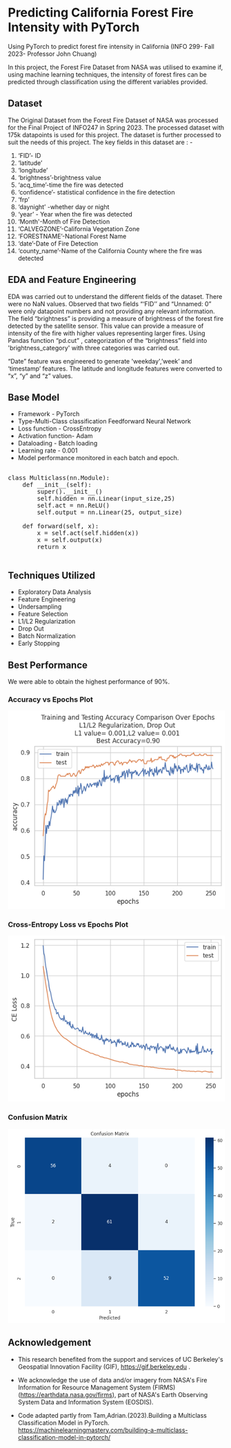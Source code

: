 # Predicting California Forest Fire Intensity with PyTorch
 Using PyTorch to predict forest fire intensity in California (INFO 299- Fall 2023- Professor John Chuang)

 In this project, the Forest Fire Dataset from NASA was utilised to examine if, using machine learning techniques, the intensity of forest fires can be predicted through classification using the different variables provided.

## Dataset 

The Original Dataset from the Forest Fire Dataset of NASA  was processed for the Final Project of INFO247 in Spring 2023. The processed dataset with 175k datapoints is used for this project. The dataset is further processed to suit the needs of this project.
The key fields in this dataset are : -

1. ‘FID’- ID
2. ‘latitude’
3. ‘longitude’
4. ‘brightness’-brightness value
5. ‘acq_time’-time the fire was detected
6. ‘confidence’- statistical confidence in the fire detection
7. ‘frp’ 
8. ‘daynight’ -whether day or night
9. ‘year’ - Year when the fire was detected
10. ‘Month'-Month of Fire Detection
11. ‘CALVEGZONE’-California Vegetation Zone
12. ‘FORESTNAME’-National Forest Name
13. ‘date’-Date of Fire Detection
14. ‘county_name’-Name of the California County where the fire was detected


## EDA and Feature Engineering

EDA was carried out to understand the different fields of the dataset. There were no NaN values. Observed that two fields “‘FID’’ and “Unnamed: 0” were only datapoint numbers and not providing any relevant information. 
The field “brightness” is providing a measure of brightness of the forest fire detected by the satellite sensor. This value can provide a measure of intensity of the fire with higher values representing larger fires. Using Pandas function “pd.cut” , categorization of the “brightness” field into 'brightness_category' with three categories was carried out. 

“Date” feature was engineered to generate 'weekday',’week’ and ‘timestamp’ features. The latitude and longitude features were converted to “x”, “y” and “z” values.

## Base Model

- Framework - PyTorch
- Type-Multi-Class classification Feedforward Neural Network
- Loss function - CrossEntropy 
- Activation function- Adam
- Dataloading - Batch loading
- Learning rate - 0.001
- Model performance monitored in each batch and epoch. 

<pre>

class Multiclass(nn.Module):
    def __init__(self):
        super().__init__()
        self.hidden = nn.Linear(input_size,25)
        self.act = nn.ReLU()
        self.output = nn.Linear(25, output_size)

    def forward(self, x):
        x = self.act(self.hidden(x))
        x = self.output(x)
        return x

</pre>

## Techniques Utilized

- Exploratory Data Analysis
- Feature Engineering 
- Undersampling 
- Feature Selection
- L1/L2 Regularization
- Drop Out 
- Batch Normalization
- Early Stopping 

## Best Performance

We were able to obtain the highest performance of 90%. 

### Accuracy vs Epochs Plot

![Accuracy vs Epochs Plot](images/L1L2_dropout_accuracy.png)

### Cross-Entropy Loss vs Epochs Plot

![Cross-Entropy Loss vs Epochs Plot](images/L1L2_dropout_crossentropyloss.png)

### Confusion Matrix

![Confusion Matrix](images/L1L2_dropout_confusionmatrix.png)

## Acknowledgement

* This research benefited from the support and services of UC Berkeley's Geospatial Innovation Facility (GIF), https://gif.berkeley.edu .

* We acknowledge the use of data and/or imagery from NASA's Fire Information for Resource Management System (FIRMS) (https://earthdata.nasa.gov/firms), part of NASA's Earth Observing System Data and Information System (EOSDIS).

* Code adapted partly from Tam,Adrian.(2023).Building a Multiclass Classification Model in PyTorch. https://machinelearningmastery.com/building-a-multiclass-classification-model-in-pytorch/ 



